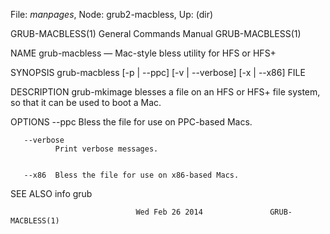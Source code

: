 File: *manpages*,  Node: grub2-macbless,  Up: (dir)

GRUB-MACBLESS(1)            General Commands Manual           GRUB-MACBLESS(1)



NAME
       grub-macbless — Mac-style bless utility for HFS or HFS+


SYNOPSIS
       grub-macbless [-p | --ppc] [-v | --verbose] [-x | --x86] FILE


DESCRIPTION
       grub-mkimage  blesses  a file on an HFS or HFS+ file system, so that it
       can be used to boot a Mac.


OPTIONS
       --ppc  Bless the file for use on PPC-based Macs.


       --verbose
              Print verbose messages.


       --x86  Bless the file for use on x86-based Macs.


SEE ALSO
       info grub



                                Wed Feb 26 2014               GRUB-MACBLESS(1)
